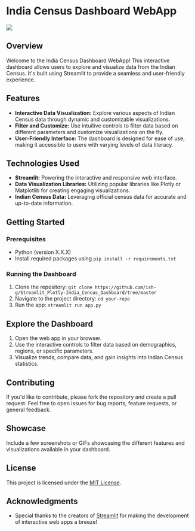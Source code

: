 # India Census Dashboard WebApp

<img height="" src="D:\DATA SCIENTIST\6- PROJECTS\3- Streamlit Plotly India Cencus Dashboard\Capture.PNG" width=""/>

## Overview

Welcome to the India Census Dashboard WebApp! This interactive dashboard allows users to explore and visualize data from the Indian Census. It's built using Streamlit to provide a seamless and user-friendly experience.

## Features

- **Interactive Data Visualization:** Explore various aspects of Indian Census data through dynamic and customizable visualizations.
- **Filter and Customize:** Use intuitive controls to filter data based on different parameters and customize visualizations on the fly.
- **User-Friendly Interface:** The dashboard is designed for ease of use, making it accessible to users with varying levels of data literacy.

## Technologies Used

- **Streamlit:** Powering the interactive and responsive web interface.
- **Data Visualization Libraries:** Utilizing popular libraries like Plotly or Matplotlib for creating engaging visualizations.
- **Indian Census Data:** Leveraging official census data for accurate and up-to-date information.

## Getting Started

### Prerequisites

- Python (version X.X.X)
- Install required packages using `pip install -r requirements.txt`

### Running the Dashboard

1. Clone the repository: `git clone https://github.com/ish-g/Streamlit_Plotly-India_Cencus_Dashboard/tree/master`
2. Navigate to the project directory: `cd your-repo`
3. Run the app: `streamlit run app.py`

## Explore the Dashboard

1. Open the web app in your browser.
2. Use the interactive controls to filter data based on demographics, regions, or specific parameters.
3. Visualize trends, compare data, and gain insights into Indian Census statistics.

## Contributing

If you'd like to contribute, please fork the repository and create a pull request. Feel free to open issues for bug reports, feature requests, or general feedback.

## Showcase

Include a few screenshots or GIFs showcasing the different features and visualizations available in your dashboard.

## License

This project is licensed under the [MIT License](LICENSE).

## Acknowledgments

- Special thanks to the creators of [Streamlit](https://streamlit.io/) for making the development of interactive web apps a breeze!
